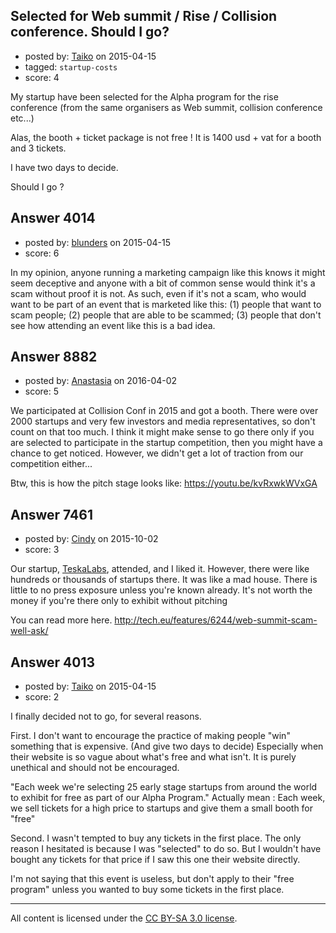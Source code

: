 ## Selected for Web summit / Rise / Collision conference. Should I go?

- posted by: [Taiko](https://stackexchange.com/users/334941/taiko) on 2015-04-15
- tagged: `startup-costs`
- score: 4

<p>My startup have been selected for the Alpha program for the rise conference (from the same organisers as Web summit, collision conference etc...)</p>

<p>Alas, the booth + ticket package is not free ! It is 1400 usd + vat for a booth and 3 tickets.</p>

<p>I have two days to decide.</p>

<p>Should I go ?</p>



## Answer 4014

- posted by: [blunders](https://stackexchange.com/users/216182/blunders) on 2015-04-15
- score: 6

<p>In my opinion, anyone running a marketing campaign like this knows it might seem deceptive and anyone with a bit of common sense would think it's a scam without proof it is not.  As such, even if it's not a scam, who would want to be part of an event that is marketed like this: (1) people that want to scam people; (2) people that are able to be scammed; (3) people that don't see how attending an event like this is a bad idea.</p>



## Answer 8882

- posted by: [Anastasia](https://stackexchange.com/users/8168589/anastasia) on 2016-04-02
- score: 5

<p>We participated at Collision Conf in 2015 and got a booth. There were over 2000 startups and very few investors and media representatives, so don't count on that too much. I think it might make sense to go there only if you are selected to participate in the startup competition, then you might have a chance to get noticed. However, we didn't get a lot of traction from our competition either... </p>

<p>Btw, this is how the pitch stage looks like:
<a href="https://youtu.be/kvRxwkWVxGA">https://youtu.be/kvRxwkWVxGA</a></p>



## Answer 7461

- posted by: [Cindy](https://stackexchange.com/users/7051596/cindy) on 2015-10-02
- score: 3

<p>Our startup, <a href="http://www.teskalabs.com" rel="nofollow">TeskaLabs</a>, attended, and I liked it. However, there were like hundreds or thousands of startups there. It was like a mad house. There is little to no press exposure unless you're known already. It's not worth the money if you're there only to exhibit without pitching</p>

<p>You can read more here. <a href="http://tech.eu/features/6244/web-summit-scam-well-ask/" rel="nofollow">http://tech.eu/features/6244/web-summit-scam-well-ask/</a></p>



## Answer 4013

- posted by: [Taiko](https://stackexchange.com/users/334941/taiko) on 2015-04-15
- score: 2

<p>I finally decided not to go, for several reasons.</p>

<p>First. I don't want to encourage the practice of making people "win" something that is expensive. (And give two days to decide)
Especially when their website is so vague about what's free and what isn't. It is purely unethical and should not be encouraged.</p>

<p>"Each week we're selecting 25 early stage startups from around the world to exhibit for free as part of our Alpha Program."
Actually mean : Each week, we sell tickets for a high price to startups and give them a small booth for "free"</p>

<p>Second. I wasn't tempted to buy any tickets in the first place. The only reason I hesitated is because I was "selected" to do so. But I wouldn't have bought any tickets for that price if I saw this one their website directly.</p>

<p>I'm not saying that this event is useless, but don't apply to their "free program" unless you wanted to buy some tickets in the first place.</p>




---

All content is licensed under the [CC BY-SA 3.0 license](https://creativecommons.org/licenses/by-sa/3.0/).

